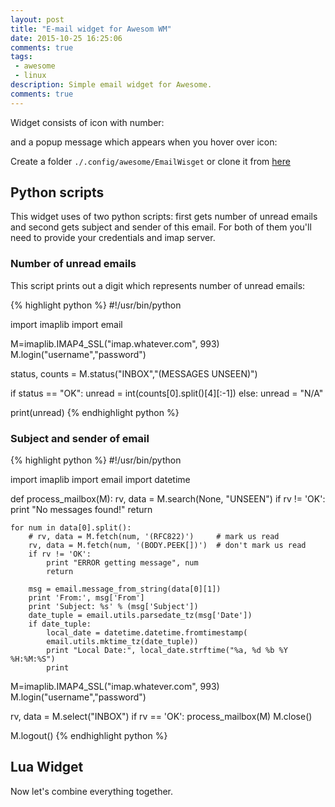 ```yaml
---
layout: post
title: "E-mail widget for Awesom WM"
date: 2015-10-25 16:25:06
comments: true
tags: 
 - awesome
 - linux
description: Simple email widget for Awesome.  
comments: true
---
```


Widget consists of icon with number:

and a popup message which appears when you hover over icon:

Create a folder `./.config/awesome/EmailWisget` or clone it from [here](https://github.com/streetturtle/AwesomeWM/tree/master/EmailWidget) 

## Python scripts 

This widget uses of two python scripts: first gets number of unread emails and second gets subject and sender of this email. For both of them you'll need to provide your credentials and imap server.

### Number of unread emails

This script prints out a digit which represents number of unread emails:

{% highlight python %}
#!/usr/bin/python

import imaplib
import email

M=imaplib.IMAP4_SSL("imap.whatever.com", 993)
M.login("username","password")

status, counts = M.status("INBOX","(MESSAGES UNSEEN)")

if status == "OK":
	unread = int(counts[0].split()[4][:-1])
else:
	unread = "N/A" 

print(unread)
{% endhighlight python %}

### Subject and sender of email

{% highlight python %}
#!/usr/bin/python

import imaplib
import email
import datetime

def process_mailbox(M):
    rv, data = M.search(None, "UNSEEN")
    if rv != 'OK':
        print "No messages found!"
        return

    for num in data[0].split():
        # rv, data = M.fetch(num, '(RFC822)')     # mark us read
        rv, data = M.fetch(num, '(BODY.PEEK[])')  # don't mark us read
        if rv != 'OK':
            print "ERROR getting message", num
            return

        msg = email.message_from_string(data[0][1])
        print 'From:', msg['From']
        print 'Subject: %s' % (msg['Subject'])
        date_tuple = email.utils.parsedate_tz(msg['Date'])
        if date_tuple:
            local_date = datetime.datetime.fromtimestamp(
            email.utils.mktime_tz(date_tuple))
            print "Local Date:", local_date.strftime("%a, %d %b %Y %H:%M:%S")
            print

M=imaplib.IMAP4_SSL("imap.whatever.com", 993)
M.login("username","password")

rv, data = M.select("INBOX")
if rv == 'OK':
    process_mailbox(M)
    M.close()

M.logout()
{% endhighlight python %}

## Lua Widget

Now let's combine everything together. 

